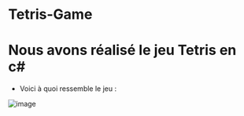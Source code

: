 # Tetris-Game

# Nous avons réalisé le jeu Tetris en c#

- Voici à quoi ressemble le jeu :

![image](https://user-images.githubusercontent.com/96123897/152387402-8b745428-7f30-4bd8-bfef-2b8149ce7a12.png)

